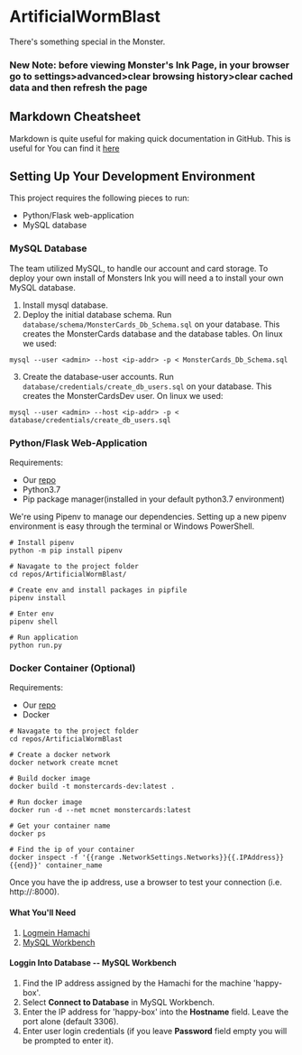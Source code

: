 # ArtificialWormBlast
There's something special in the Monster.
### New Note: before viewing Monster's Ink Page, in your browser go to settings>advanced>clear browsing history>clear cached data and then refresh the page
## Markdown Cheatsheet
Markdown is quite useful for making quick documentation in GitHub. This is useful for You can find it [here](https://github.com/adam-p/markdown-here/wiki/Markdown-Cheatsheet)

## Setting Up Your Development Environment
This project requires the following pieces to run:
- Python/Flask web-application
- MySQL database

### MySQL Database
The team utilized MySQL, to handle our account and card storage. To deploy your own install of Monsters Ink you will need a to install your own MySQL database.

1. Install mysql database.
2. Deploy the initial database schema. Run `database/schema/MonsterCards_Db_Schema.sql` on your database. This creates the MonsterCards database and the database tables. On linux we used:
```
mysql --user <admin> --host <ip-addr> -p < MonsterCards_Db_Schema.sql
```
3. Create the database-user accounts. Run `database/credentials/create_db_users.sql` on your database. This creates the MonsterCardsDev user. On linux we used:
```
mysql --user <admin> --host <ip-addr> -p < database/credentials/create_db_users.sql
```

### Python/Flask Web-Application
Requirements:
- Our [repo](https://github.com/lawrel/ArtificialWormBlast/)
- Python3.7
- Pip package manager(installed in your default python3.7 environment)

We're using Pipenv to manage our dependencies. Setting up a new pipenv environment is easy through the terminal or Windows PowerShell.
```
# Install pipenv
python -m pip install pipenv

# Navagate to the project folder
cd repos/ArtificialWormBlast/

# Create env and install packages in pipfile
pipenv install

# Enter env
pipenv shell

# Run application
python run.py
```

### Docker Container (Optional)
Requirements:
- Our [repo](https://github.com/lawrel/ArtificialWormBlast/)
- Docker

```
# Navagate to the project folder
cd repos/ArtificialWormBlast

# Create a docker network
docker network create mcnet

# Build docker image
docker build -t monstercards-dev:latest .

# Run docker image
docker run -d --net mcnet monstercards:latest

# Get your container name
docker ps

# Find the ip of your container
docker inspect -f '{{range .NetworkSettings.Networks}}{{.IPAddress}}{{end}}' container_name
```
Once you have the ip address, use a browser to test your connection (i.e. http://<ip-addr>:8000).

#### What You'll Need
1. [Logmein Hamachi](https://www.vpn.net/)
2. [MySQL Workbench](https://dev.mysql.com/downloads/workbench/)

#### Loggin Into Database -- MySQL Workbench
1. Find the IP address assigned by the Hamachi for the machine 'happy-box'.
2. Select **Connect to Database** in MySQL Workbench.
3. Enter the IP address for 'happy-box' into the **Hostname** field. Leave the port alone (default 3306).
4. Enter user login credentials (if you leave **Password** field empty you will be prompted to enter it).
